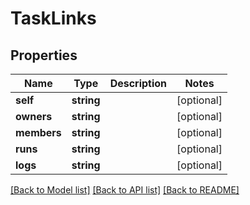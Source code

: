 # TaskLinks

## Properties
Name | Type | Description | Notes
------------ | ------------- | ------------- | -------------
**self** | **string** |  | [optional] 
**owners** | **string** |  | [optional] 
**members** | **string** |  | [optional] 
**runs** | **string** |  | [optional] 
**logs** | **string** |  | [optional] 

[[Back to Model list]](../README.md#documentation-for-models) [[Back to API list]](../README.md#documentation-for-api-endpoints) [[Back to README]](../README.md)


